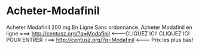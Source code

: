 # Acheter-Modafinil
Acheter Modafinil 200 mg En Ligne Sans ordonnance. Acheter  Modafinil en ligne ===>  http://centusz.org/?q=Modafinil     &lt;---CLIQUEZ ICI! CLIQUEZ ICI POUR ENTRER ===>  http://centusz.org/?q=Modafinil     &lt;--- Prix les plus bas!   
